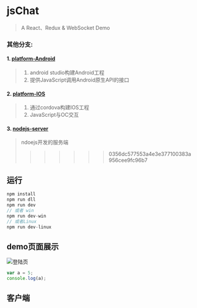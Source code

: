 # jsChat
> A React、Redux & WebSocket Demo
### 其他分支:
#### 1. [platform-Android](https://github.com/hping-jser/jsChat/tree/platform-Android "platform-Android") 
  >1. android studio构建Android工程
  >2. 提供JavaScript调用Android原生API的接口
#### 2. [platform-IOS](https://github.com/hping-jser/jsChat/tree/platform-IOS "platform-IOS")
  >1. 通过cordova构建IOS工程
  >2. JavaScript与OC交互
#### 3. [nodejs-server](https://github.com/hping-jser/jsChat/tree/nodejs-server "platform-Android") 
  > ndoejs开发的服务端
>>>>>>> 0356dc577553a4e3e377100383a956cee9fc96b7

## 运行
```js
npm install
npm run dll
npm run dev
// 或者 win
npm run dev-win
// 或者Linux
npm run dev-linux
```
## demo页面展示
![登陆页](screenshot/login.jpg)

```js
var a = 5;
console.log(a);
```
## 客户端
